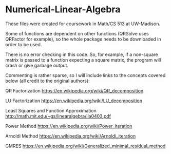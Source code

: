 # Numerical-Linear-Algebra
These files were created for coursework in Math/CS 513 at UW-Madison.

Some of functions are dependent on other functions (QRSolve uses QRFactor for example), so the whole package needs to be downloaded in order to be used.

There is no error checking in this code. So, for example, if a non-square matrix is passed to a function expecting a square matrix, the program will crash or give garbage output.

Commenting is rather sparse, so I will include links to the concepts covered below (all credit to the original authors):

QR Factorization
https://en.wikipedia.org/wiki/QR_decomposition

LU Factorization
https://en.wikipedia.org/wiki/LU_decomposition

Least Squares and Function Approximation
http://math.mit.edu/~gs/linearalgebra/ila0403.pdf

Power Method
https://en.wikipedia.org/wiki/Power_iteration

Arnoldi Method
https://en.wikipedia.org/wiki/Arnoldi_iteration

GMRES
https://en.wikipedia.org/wiki/Generalized_minimal_residual_method
